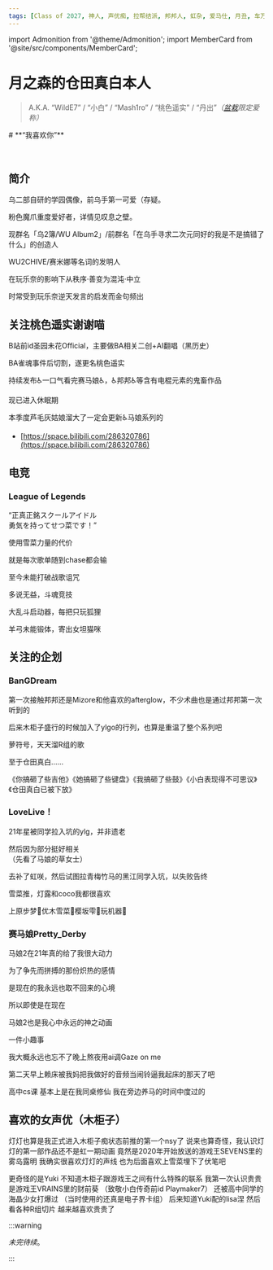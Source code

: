```yaml
---
tags: [Class of 2027, 神人, 声优痴, 拉帮结派, 邦邦人, 虹杂, 爱马仕, 月丑, 车万众, 森田あやみ后援团]
---
```


import Admonition from '@theme/Admonition';
import MemberCard from '@site/src/components/MemberCard';

# 月之森的仓田真白本人

> A.K.A. “WildE7” / “小白” / “Mash1ro” / “桃色遥实” / “丹出”_（[盆栽](绿色盆栽.md)限定爱称）_

<Admonition type="info" icon="🧊" title="进条目啥都别说，先一起喊：">
# **“我喜欢你”**
</Admonition>

<MemberCard
  name="月之森的仓田真白本人"
  subtitle="Author"
  avatar="https://lain.bgm.tv/pic/user/c/000/83/12/831297.jpg"
  link="https://bgm.tv/user/831297"
/>

<br />

## 简介

乌二部自研的学园偶像，前乌手第一可爱（存疑。

粉色魔爪重度爱好者，详情见叹息之壁。

现群名「乌2簿/WU Album2」/前群名「在乌手寻求二次元同好的我是不是搞错了什么」的创造人

WU2CHIVE/赛米娜等名词的发明人

在玩乐奈的影响下从秩序·善变为混沌·中立

时常受到玩乐奈逆天发言的启发而金句频出


## 关注桃色遥实谢谢喵

B站前id圣园未花Official，主要做BA相关二创+AI翻唱（黑历史）

BA雀魂事件后切割，遂更名桃色遥实

持续发布♿一口气看完赛马娘♿，♿邦邦♿等含有电棍元素的鬼畜作品

现已进入休眠期

本季度芦毛灰姑娘溜大了一定会更新♿马娘系列的

-   [https://space.bilibili.com/286320786](https://space.bilibili.com/286320786)

## 电竞
### League of Legends
<MemberCard
  name="YukiSetsuna"
  subtitle="战斗用id"
  avatar="https://avatars.cloudflare.steamstatic.com/6bb50873509bc7de854c5cadcc5e66c58c8a1d75_full.jpg"
  link="https://op.gg/lol/summoners/na/YukiSetsuna-WILDE"
/>
“正真正銘スクールアイドル\
勇気を持ってせつ菜です！”

使用雪菜力量的代价

就是每次歌单随到chase都会输

至今未能打破战歌诅咒

多说无益，斗魂竞技

大乱斗启动器，每把只玩狐狸

羊弓未能锻体，寄出女坦猫咪


## 关注的企划

### BanGDream

第一次接触邦邦还是Mizore和他喜欢的afterglow，不少术曲也是通过邦邦第一次听到的

后来木柜子盛行的时候加入了ylgo的行列，也算是重温了整个系列吧

萝符号，天天溜R组的歌

至于仓田真白……

《你搞砸了些吉他》《她搞砸了些键盘》《我搞砸了些鼓》《小白表现得不可思议》《仓田真白已被下放》

### LoveLive！

21年星被同学拉入坑的ylg，并非遗老

然后因为部分挺好相关\
（先看了马娘的草女士）

去补了虹咲，然后试图拉青梅竹马的黑江同学入坑，以失败告终

雪菜推，灯露和coco我都很喜欢

上原步梦🥰优木雪菜🥰樱坂雫🥰玩机器🤮


### 赛马娘Pretty_Derby

马娘2在21年真的给了我很大动力

为了争先而拼搏的那份炽热的感情

是现在的我永远也取不回来的心境

所以即使是在现在

马娘2也是我心中永远的神之动画

一件小趣事

我大概永远也忘不了晚上熬夜用ai调Gaze on me

第二天早上赖床被我妈把我做好的音频当闹铃逼我起床的那天了吧


高中cs课
基本上是在我同桌修仙
我在旁边养马的时间中度过的

## 喜欢的女声优（木柜子）
<MemberCard
  name="♿楠木灯♿"
  subtitle="楠木灯……我的楠木灯[WDNMD]"
  avatar="https://pbs.twimg.com/profile_images/1833156286617468928/vFmpd0Wv_400x400.jpg"
  link="https://www.kusunokitomori.com/"
/>
灯灯也算是我正式进入木柜子痴状态前推的第一个nsy了
说来也算奇怪，我认识灯灯的第一部作品还不是虹一期动画
竟然是2020年开始放送的游戏王SEVENS里的雾岛露明
我确实很喜欢灯灯的声线
也为后面喜欢上雪菜埋下了伏笔吧

<MemberCard
  name="🦜中岛由贵❄️"
  subtitle="yuki……"
  avatar="https://pbs.twimg.com/media/GeG_581a8AAQh0H?format=jpg&name=small"
  link="https://x.com/Yuki_Nakashim"
/>
更奇怪的是Yuki
不知道木柜子跟游戏王之间有什么特殊的联系
我第一次认识贵贵是游戏王VRAINS里的财前葵
（致敬小白传奇前id Playmaker7）
还被高中同学的海晶少女打爆过
（当时使用的还真是电子界卡组）
后来知道Yuki配的lisa涅
然后看各种R组切片
越来越喜欢贵贵了


<MemberCard
  name="🐷青木阳菜🐱"
  subtitle="猪斯特咪咪"
  avatar="https://th.bing.com/th/id/OIP.grLRefoMzS9s33kgIEPNNAHaFj?cb=iwc1&rs=1&pid=ImgDetMain"
  link="https://x.com/aoki__hina"
/>

<MemberCard
  name="🇰🇷进藤天音🇰🇷"
  subtitle="近亲天音"
  avatar="https://pbs.twimg.com/media/Gp8tDvqa0AAgYGz?format=jpg&name=medium"
  link="https://x.com/amane_bushi"
/>

<MemberCard
  name="羊宫妃那"
  subtitle="1234，56789"
  avatar="https://pbs.twimg.com/profile_images/1476931410430619655/YmfCuXt4_400x400.jpg"
  link="https://x.com/Hina_Youmiya"
/>

:::warning

_未完待续_。

:::
